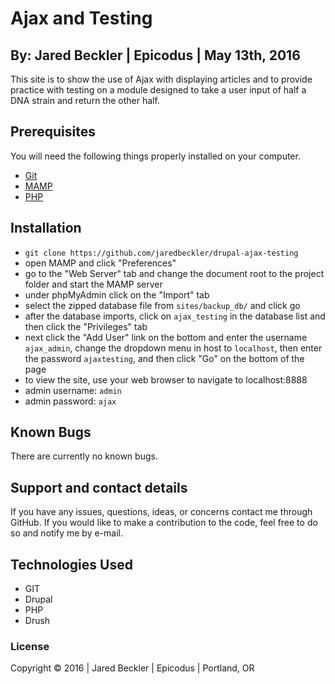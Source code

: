 # Ajax and Testing
## By: Jared Beckler | Epicodus | May 13th, 2016
This site is to show the use of Ajax with displaying articles and to provide practice with testing on a module designed to take a user input of half a DNA strain and return the other half.

## Prerequisites
You will need the following things properly installed on your computer.
- [Git](http://git-scm.com/)
- [MAMP](https://www.mamp.info/en/)
- [PHP](http://php.net/manual/en/install.php)

## Installation
- `git clone https://github.com/jaredbeckler/drupal-ajax-testing`
- open MAMP and click "Preferences"
- go to the "Web Server" tab and change the document root to the project folder and start the MAMP server
- under phpMyAdmin click on the "Import" tab
- select the zipped database file from `sites/backup_db/` and click go
- after the database imports, click on `ajax_testing` in the database list and then click the "Privileges" tab
- next click the "Add User" link on the bottom and enter the username `ajax_admin`, change the dropdown menu in host to `localhost`, then enter the password `ajaxtesting`, and then click "Go" on the bottom of the page
- to view the site, use your web browser to navigate to localhost:8888
- admin username: `admin`
- admin password: `ajax`

## Known Bugs
There are currently no known bugs.

## Support and contact details
If you have any issues, questions, ideas, or concerns contact me through GitHub. If you would like to make a contribution to the code, feel free to do so and notify me by e-mail.

## Technologies Used
- GIT
- Drupal
- PHP
- Drush

### License
Copyright © 2016  |  Jared Beckler  |  Epicodus  |  Portland, OR